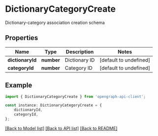 # DictionaryCategoryCreate

Dictionary-category association creation schema

## Properties

Name | Type | Description | Notes
------------ | ------------- | ------------- | -------------
**dictionaryId** | **number** | Dictionary ID | [default to undefined]
**categoryId** | **number** | Category ID | [default to undefined]

## Example

```typescript
import { DictionaryCategoryCreate } from 'opengraph-api-client';

const instance: DictionaryCategoryCreate = {
    dictionaryId,
    categoryId,
};
```

[[Back to Model list]](../README.md#documentation-for-models) [[Back to API list]](../README.md#documentation-for-api-endpoints) [[Back to README]](../README.md)
